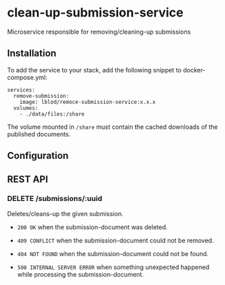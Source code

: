 # clean-up-submission-service

Microservice responsible for removing/cleaning-up submissions

## Installation

To add the service to your stack, add the following snippet to
docker-compose.yml:

```
services:
  remove-submission:
    image: lblod/remoce-submission-service:x.x.x
  volumes:
    - ./data/files:/share
```

The volume mounted in `/share` must contain the cached downloads of the published
documents.

## Configuration

## REST API

### DELETE /submissions/:uuid

Deletes/cleans-up the given submission.

* `200 OK` when the submission-document was deleted.

* `409 CONFLICT` when the submission-document could not be removed.

* `404 NOT FOUND` when the submission-document could not be found.

* `500 INTERNAL SERVER ERROR` when something unexpected happened while
  processing the submission-document.
